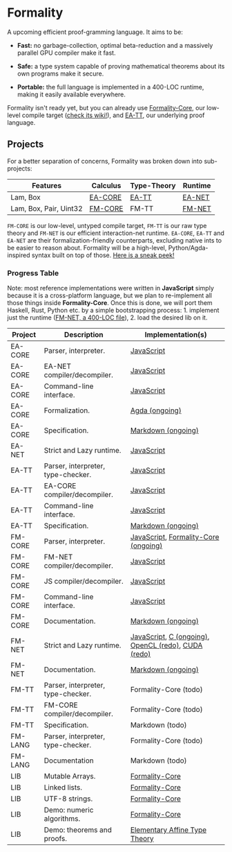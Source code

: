 # Formality

A upcoming efficient proof-gramming language. It aims to be:

- **Fast:** no garbage-collection, optimal beta-reduction and a massively parallel GPU compiler make it fast.

- **Safe:** a type system capable of proving mathematical theorems about its own programs make it secure.

- **Portable:** the full language is implemented in a 400-LOC runtime, making it easily available everywhere.

Formality isn't ready yet, but you can already use [Formality-Core](https://github.com/moonad/formality-core), our low-level compile target ([check its wiki!](https://github.com/moonad/formality-core/wiki)), and [EA-TT]([EA-TT](https://github.com/moonad/elementary-affine-type-theory)), our underlying proof language.

## Projects

For a better separation of concerns, Formality was broken down into sub-projects:

Features | **Calculus** | **Type-Theory** | **Runtime**
--- | --- | --- | ---
Lam, Box | [EA-CORE](https://github.com/moonad/elementary-affine-core) | [EA-TT](https://github.com/moonad/elementary-affine-type-theory) | [EA-NET](https://github.com/moonad/elementary-affine-net)
Lam, Box, Pair, Uint32 | [FM-CORE](https://github.com/moonad/formality-core) | FM-TT | [FM-NET](https://github.com/moonad/formality-net)

`FM-CORE` is our low-level, untyped compile target, `FM-TT` is our raw type theory and `FM-NET` is our efficient interaction-net runtime. `EA-CORE`, `EA-TT` and `EA-NET` are their formalization-friendly counterparts, excluding native ints to be easier to reason about. Formality will be a high-level, Python/Agda-inspired syntax built on top of those. [Here is a sneak peek!](https://gist.github.com/MaiaVictor/489a4119efd49f16605f8d4d09d421ad)

### Progress Table

Note: most reference implementations were written in **JavaScript** simply because it is a cross-platform language, but we plan to re-implement all those things inside **Formality-Core**. Once this is done, we will port them Haskell, Rust, Python etc. by a simple bootstrapping process: 1. implement just the runtime ([FM-NET, a 400-LOC file](https://github.com/moonad/Formality-Core/blob/master/javascript/fm-to-net.js)), 2. load the desired lib on it.

Project | Description | Implementation(s)
--- | --- | ---
EA-CORE | Parser, interpreter. | [JavaScript](https://github.com/moonad/Elementary-Affine-Core/blob/master/javascript/ea-core.js) 
EA-CORE | EA-NET compiler/decompiler. | [JavaScript](https://github.com/moonad/Elementary-Affine-Core/blob/master/javascript/ea-to-net.js)
EA-CORE | Command-line interface. | [JavaScript](https://github.com/moonad/Elementary-Affine-Core/blob/master/javascript/main.js)
EA-CORE | Formalization. | [Agda (ongoing)](https://github.com/moonad/Elementary-Affine-Core/blob/master/agda/Linear.agda)
EA-CORE | Specification. | [Markdown (ongoing)](https://github.com/moonad/Elementary-Affine-Core/blob/master/spec.md)
EA-NET | Strict and Lazy runtime. | [JavaScript](https://github.com/moonad/Elementary-Affine-Net/blob/master/javascript/ea-net.js)
EA-TT | Parser, interpreter, type-checker. | [JavaScript](https://github.com/moonad/Elementary-Affine-Type-Theory/blob/master/javascript/ea-tt.js)
EA-TT | EA-CORE compiler/decompiler. | [JavaScript](https://github.com/moonad/Elementary-Affine-Type-Theory/blob/master/javascript/ea-tt.js)
EA-TT | Command-line interface. | [JavaScript](https://github.com/moonad/Elementary-Affine-Type-Theory/blob/master/javascript/main.js)
EA-TT | Specification. | [Markdown (ongoing)](https://github.com/moonad/Elementary-Affine-Type-Theory/blob/master/spec.md)
FM-CORE | Parser, interpreter. | [JavaScript](https://github.com/moonad/Formality-Core/blob/master/javascript/fm-core.js), [Formality-Core (ongoing)](https://github.com/moonad/Formality-Core/blob/master/examples/term.fmc)
FM-CORE | FM-NET compiler/decompiler. | [JavaScript](https://github.com/moonad/Formality-Core/blob/master/javascript/fm-to-net.js)
FM-CORE | JS compiler/decompiler. | [JavaScript](https://github.com/moonad/Formality-Core/blob/master/javascript/fm-to-js.js)
FM-CORE | Command-line interface. | [JavaScript](https://github.com/moonad/Formality-Core/blob/master/javascript/main.js)
FM-CORE | Documentation. | [Markdown (ongoing)](https://github.com/moonad/formality-core/wiki)
FM-NET | Strict and Lazy runtime. | [JavaScript](https://github.com/moonad/Formality-Net/blob/master/javascript/fm-net.js), [C (ongoing)](https://github.com/moonad/Formality-Net/blob/master/c/fm-net.c), [OpenCL (redo)](https://github.com/MaiaVictor/absal-rs/blob/parallel-test-3/src/main.rs), [CUDA (redo)](https://github.com/moonad/Formality/blob/nasic-optimization/cuda/main.cu)
FM-NET | Documentation. | [Markdown (ongoing)](https://github.com/moonad/formality-core/wiki/Formality-Net)
FM-TT | Parser, interpreter, type-checker. | Formality-Core (todo)
FM-TT | FM-CORE compiler/decompiler. | Formality-Core (todo)
FM-TT | Specification. | Markdown (todo)
FM-LANG | Parser, interpreter, type-checker. | Formality-Core (todo)
FM-LANG | Documentation | Markdown (todo)
LIB | Mutable Arrays. | [Formality-Core](https://github.com/moonad/Formality-Core/blob/master/examples/array.fmc)
LIB | Linked lists. | [Formality-Core](https://github.com/moonad/Formality-Core/blob/master/examples/list.fmc)
LIB | UTF-8 strings. | [Formality-Core](https://github.com/moonad/Formality-Core/blob/master/examples/array.fmc)
LIB | Demo: numeric algorithms. | [Formality-Core](https://github.com/moonad/Formality-Core/blob/master/examples/num.fmc)
LIB | Demo: theorems and proofs. | [Elementary Affine Type Theory](https://github.com/moonad/Elementary-Affine-Type-Theory/blob/master/main.eatt)

